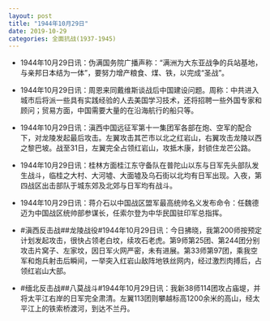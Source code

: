 ```yaml
---
layout: post
title: "1944年10月29日"
date: 2019-10-29
categories: 全面抗战(1937-1945)
---
```


<meta name="referrer" content="no-referrer" />

- 1944年10月29日讯：伪满国务院广播声称：“满洲为大东亚战争的兵站基地，与亲邦日本结为一体”，要努力增产粮食、煤、铁，以完成“圣战”。 

- 1944年10月29日讯：周恩来同戴维斯谈战后中国建设问题。周称：中共进入城市后将派一些具有实践经验的人去美国学习技术，还将招聘一些外国专家和顾问；贸易方面，中国需要大量的在沿海航行的船只等。 

- 1944年10月29日讯：滇西中国远征军第十一集团军各部在炮、空军的配合下，对龙陵发起最后攻击。左翼攻击其芒市以北之红岩山，右翼攻击龙陵以西之黎巴坡。战至31日，左翼完全占领红岩山，攻抵木康，封锁住龙芒公路。 

- 1944年10月29日讯：桂林方面桂江东守备队在普陀山以东与日军先头部队发生战斗，临桂之大村、大河墟、大面墟及乌石街以北均有日军出现。入夜，第四战区出击部队于城东郊及北郊与日军均有战斗。 

- 1944年10月29日讯：蒋介石以中国战区盟军最高统帅名义发布命令：任魏德迈为中国战区统帅部参谋长，任索尔登为中华民国驻印军总指挥。 

- #滇西反击战##龙陵战役#1944年10月29日讯：今日拂晓，我第200师按预定计划发起攻击，很快占领老白坟，续攻石老虎。第9师第25团、第244团分别攻击片窝子、左家坟，因日军火网严密，未有进展。第33师第97团，乘我空军和炮兵射击后瞬间，一举突入红岩山敌阵地铁丝网内，经过激烈肉搏后，占领红岩山大部。 

- #缅北反击战##八莫战斗#1944年10月29日讯：我新38师114团攻占庙堤，并将太平江右岸的日军完全肃清。左翼113团则攀越标高1200余米的高山，经太平江上的铁索桥渡河，到达不兰丹。 


